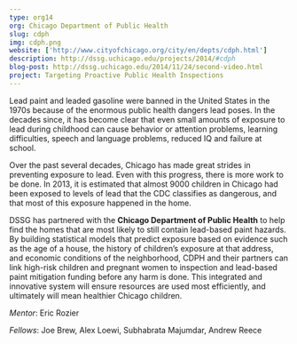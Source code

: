 ```yaml
---
type: org14
org: Chicago Department of Public Health
slug: cdph
img: cdph.png
website: ['http://www.cityofchicago.org/city/en/depts/cdph.html']
description: http://dssg.uchicago.edu/projects/2014/#cdph
blog-post: http://dssg.uchicago.edu/2014/11/24/second-video.html
project: Targeting Proactive Public Health Inspections
---
```


Lead paint and leaded gasoline were banned in the United States in the 1970s because of the enormous public health dangers lead poses. In the decades since, it has become clear that even small amounts of exposure to lead during childhood can cause behavior or attention problems, learning difficulties, speech and language problems, reduced IQ and failure at school. 

Over the past several decades, Chicago has made great strides in preventing exposure to lead. Even with this progress, there is more work to be done.  In 2013, it is estimated that almost 9000 children in Chicago had been exposed to levels of lead that the CDC classifies as dangerous, and that most of this exposure happened in the home. 

DSSG has partnered with the **Chicago Department of Public Health** to help find the homes that are most likely to still contain lead-based paint hazards. By building statistical models that predict exposure based on evidence such as the age of a house,  the history of children’s exposure at that address, and economic conditions of the neighborhood, CDPH and their partners can link high-risk children and pregnant women to inspection and lead-based paint mitigation funding before any harm is done. This integrated and innovative system will ensure resources are used most efficiently, and ultimately will mean healthier Chicago children.

*Mentor*: Eric Rozier

*Fellows*: Joe Brew, Alex Loewi, Subhabrata Majumdar, Andrew Reece